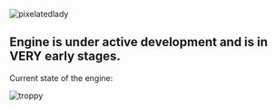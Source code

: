 
 ![pixelatedlady](https://i.pinimg.com/originals/35/b6/76/35b676ae043f4a656d8f161315cac76a.png)
## Engine is under active development and is in VERY early stages.
Current state of the engine: <br> 

 ![troppy](https://i.gyazo.com/7869aa8854037914cfc976049befe82f.png)
